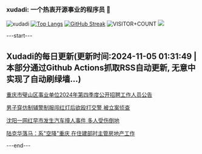 ### xudadi: 一个热衷开源事业的程序员 👋

![xudadi](https://github-readme-stats-git-masterorgs-github-readme-stats-team.vercel.app/api?username=xudadi)
[![Top Langs](https://github-readme-stats.vercel.app/api/top-langs/?username=xudadi)](https://github.com/anuraghazra/github-readme-stats)
[![GitHub Streak](https://streak-stats.demolab.com?user=xudadi&locale=zh_Hans)](https://git.io/streak-stats)
![VISITOR+COUNT](https://komarev.com/ghpvc/?username=xudadi&label=VISITOR+COUNT)
![](https://raw.githubusercontent.com/xudadi/xudadi/main/assets/github-contribution-grid-snake.svg)


---start---

## Xudadi的每日更新(更新时间:2024-11-05 01:31:49 | 本部分通过Github Actions抓取RSS自动更新, 无意中实现了自动刷绿墙...)

[重庆市璧山区事业单位2024年第四季度公开招聘工作人员公告](https://www.gongkaoleida.com/article/2181587)

[男子穿仿制辅警制服闯红灯后欲殴打交警 被立案侦查](https://m.163.com/news/article/JG5BT6CF0001899O.html)

[沈阳一网红早市发生汽车撞人事件 多人受伤倒地](https://m.163.com/news/article/JG5BGHBL0001899O.html)

[陆克华落马：系"空降"重庆 在住建部时主管房地产工作](https://m.163.com/news/article/JG5AJ2SF05129QAF.html)

---end---
